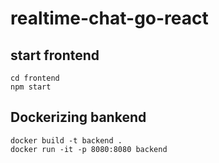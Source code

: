 # realtime-chat-go-react

## start frontend

```
cd frontend
npm start
```
## Dockerizing bankend

```
docker build -t backend .
docker run -it -p 8080:8080 backend
```

